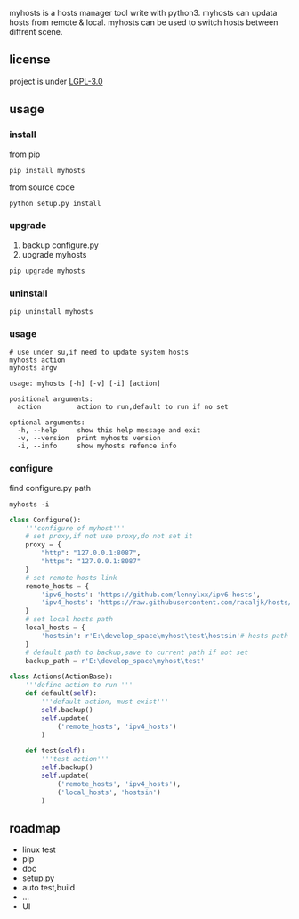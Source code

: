 myhosts is a hosts manager tool write with python3.
myhosts can updata hosts from remote & local.
myhosts can be used to switch hosts between diffrent scene.
## license 
project is under [LGPL-3.0](./LICENSE)
## usage
### install
from pip
```
pip install myhosts
```
from source code
```
python setup.py install
```
### upgrade
1. backup configure.py
2. upgrade myhosts
```
pip upgrade myhosts
```
### uninstall
```
pip uninstall myhosts
```
### usage
```shell
# use under su,if need to update system hosts
myhosts action
myhosts argv
```
```
usage: myhosts [-h] [-v] [-i] [action]

positional arguments:
  action         action to run,default to run if no set

optional arguments:
  -h, --help     show this help message and exit
  -v, --version  print myhosts version
  -i, --info     show myhosts refence info
```
### configure
find configure.py path
```
myhosts -i
```
```py
class Configure():
    '''configure of myhost'''
    # set proxy,if not use proxy,do not set it
    proxy = {
        "http": "127.0.0.1:8087",
        "https": "127.0.0.1:8087"
    }
    # set remote hosts link
    remote_hosts = {
        'ipv6_hosts': 'https://github.com/lennylxx/ipv6-hosts',
        'ipv4_hosts': 'https://raw.githubusercontent.com/racaljk/hosts/master/hosts'
    }
    # set local hosts path
    local_hosts = {
        'hostsin': r'E:\develop_space\myhost\test\hostsin'# hosts path
    }
    # default path to backup,save to current path if not set
    backup_path = r'E:\develop_space\myhost\test'

class Actions(ActionBase):
    '''define action to run '''
    def default(self):
        '''default action, must exist'''
        self.backup()
        self.update(
            ('remote_hosts', 'ipv4_hosts')
        )

    def test(self):
        '''test action'''
        self.backup()
        self.update(
            ('remote_hosts', 'ipv4_hosts'),
            ('local_hosts', 'hostsin')
        )
```

## roadmap
- linux test
- pip
- doc
- setup.py
- auto test,build
- ...
- UI